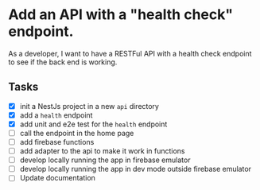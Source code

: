 # Add an API with a "health check" endpoint.

As a developer, I want to have a RESTFul API with a health check endpoint to see if the back end is working.

## Tasks
 - [x] init a NestJs project in a new `api` directory
 - [x] add a `health` endpoint
 - [x] add unit and e2e test for the `health` endpoint
 - [ ] call the endpoint in the home page
 - [ ] add firebase functions 
 - [ ] add adapter to the api to make it work in functions
 - [ ] develop locally running the app in firebase emulator
 - [ ] develop locally running the app in dev mode outside firebase emulator
 - [ ] Update documentation
